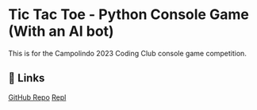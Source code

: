 # Tic Tac Toe - Python Console Game (With an AI bot)

This is for the Campolindo 2023 Coding Club console game competition.


## 🔗 Links
[GitHub Repo](https://github.com/EXOEON/console-game)
[Repl](https://github.com/EXOEON/console-gam](https://replit.com/@campolindo-coding-club-23-24/Max-Liebermann-Tic-Tac-Toe)https://replit.com/@campolindo-coding-club-23-24/Max-Liebermann-Tic-Tac-Toee)


